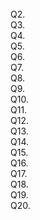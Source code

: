 <br>
Q2. <br>
Q3. <br>
Q4. <br>
Q5. <br>
Q6. <br>
Q7. <br>
Q8. <br>
Q9. <br>
Q10. <br>
Q11. <br>
Q12. <br>
Q13. <br>
Q14. <br>
Q15. <br>
Q16. <br>
Q17. <br>
Q18. <br>
Q19. <br>
Q20. <br>
